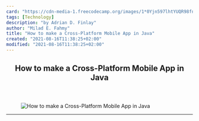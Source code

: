 ```yaml
---
card: "https://cdn-media-1.freecodecamp.org/images/1*0Yjn597lhtYUQR98fnfNiQ.png"
tags: [Technology]
description: "by Adrian D. Finlay"
author: "Milad E. Fahmy"
title: "How to make a Cross-Platform Mobile App in Java"
created: "2021-08-16T11:38:25+02:00"
modified: "2021-08-16T11:38:25+02:00"
---
```

<div class="site-wrapper">
<main id="site-main" class="site-main outer">
<div class="inner">
<article class="post-full post tag-technology tag-tech tag-java tag-ios tag-android ">
<header class="post-full-header">
<h1 class="post-full-title">How to make a Cross-Platform Mobile App in Java</h1>
</header>
<figure class="post-full-image">
<picture>
<source media="(max-width: 700px)" sizes="1px" srcset="data:image/gif;base64,R0lGODlhAQABAIAAAAAAAP///yH5BAEAAAAALAAAAAABAAEAAAIBRAA7 1w">
<source media="(min-width: 701px)" sizes="(max-width: 800px) 400px,
(max-width: 1170px) 700px,
1400px" srcset="https://cdn-media-1.freecodecamp.org/images/1*0Yjn597lhtYUQR98fnfNiQ.png 300w,
https://cdn-media-1.freecodecamp.org/images/1*0Yjn597lhtYUQR98fnfNiQ.png 600w,
https://cdn-media-1.freecodecamp.org/images/1*0Yjn597lhtYUQR98fnfNiQ.png 1000w,
https://cdn-media-1.freecodecamp.org/images/1*0Yjn597lhtYUQR98fnfNiQ.png 2000w">
<img onerror="this.style.display='none'" src="https://cdn-media-1.freecodecamp.org/images/1*0Yjn597lhtYUQR98fnfNiQ.png" alt="How to make a Cross-Platform Mobile App in Java">
</picture>
</figure>
<section class="post-full-content">
<div class="post-content medium-migrated-article">
</div>
<hr>
</section>
</article>
</div>
</main>
</div>
<!-- Google Tag Manager (noscript) -->
<!-- End Google Tag Manager (noscript) -->
